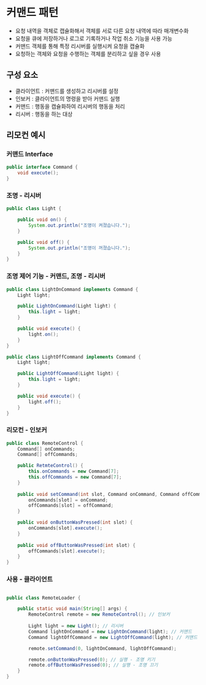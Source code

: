 # 커맨드 패턴

- 요청 내역을 객체로 캡슐화해서 객체를 서로 다른 요청 내역에 따라 매개변수화
- 요청을 큐에 저장하거나 로그로 기록하거나 작업 취소 기능을 사용 가능
- 커맨드 객체를 통해 특정 리시버를 실행시켜 요청을 캡슐화
- 요청하는 객체와 요청을 수행하는 객체를 분리하고 싶을 경우 사용

## 구성 요소

- 클라이언트 : 커맨드를 생성하고 리시버를 설정
- 인보커 : 클라이언트의 명령을 받아 커맨드 실행
- 커맨드 : 행동을 캡슐화하여 리시버의 행동을 처리
- 리시버 : 행동을 하는 대상

## 리모컨 예시

### 커맨드 Interface
```java
public interface Command {
    void execute();
}
```

### 조명 - 리시버
```java
public class Light {

    public void on() {
        System.out.println("조명이 켜졌습니다.");
    }

    public void off() {
        System.out.println("조명이 꺼졌습니다.");
    }
}
```

### 조명 제어 기능 - 커맨드, 조명 - 리시버
```java
public class LightOnCommand implements Command {
    Light light;

    public LightOnCommand(Light light) {
        this.light = light;
    }

    public void execute() {
        light.on();
    }
}

public class LightOffCommand implements Command {
    Light light;

    public LightOffCommand(Light light) {
        this.light = light;
    }

    public void execute() {
        light.off();
    }
}
```

### 리모컨 - 인보커
```java
public class RemoteControl {
    Command[] onCommands;
    Command[] offCommands;

    public RetmteControl() {
        this.onCommands = new Command[7];
        this.offCommands = new Command[7];
    }
    
    public void setCommand(int slot, Command onCommand, Command offCommand) {
        onCommands[slot] = onCommand;
        offCommands[slot] = offCommand;
    }

    public void onButtonWasPressed(int slot) {
        onCommands[slot].execute();
    }
    
    public void offButtonWasPressed(int slot) {
        offCommands[slot].execute();
    }
}
```

### 사용 - 클라이언트
```java

public class RemoteLoader {

    public static void main(String[] args) {
        RemoteControl remote = new RemoteControl(); // 인보커
        
        Light light = new Light(); // 리시버
        Command lightOnCommand = new LightOnCommand(light); // 커맨드
        Command lightOffCommand = new LightOffCommand(light); // 커맨드

        remote.setCommand(0, lightOnCommand, lightOffCommand);

        remote.onButtonWasPressed(0); // 실행 - 조명 키기
        remote.offButtonWasPressed(0); // 실행 - 조명 끄기
    }
}

```
